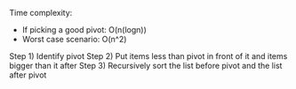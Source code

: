 Time complexity:
* If picking a good pivot: O(n(logn))
* Worst case scenario: O(n^2)


Step 1) Identify pivot
Step 2) Put items less than pivot in front of it and items bigger than it after
Step 3) Recursively sort the list before pivot and the list after pivot
